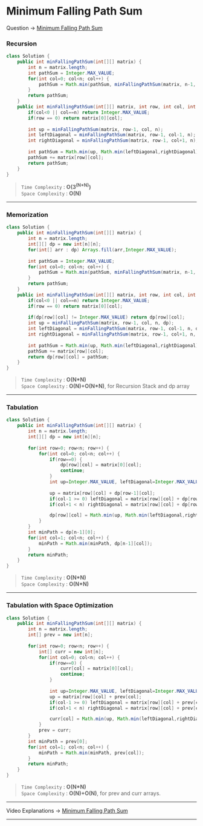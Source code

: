 # Minimum Falling Path Sum
Question -> [Minimum Falling Path Sum](https://leetcode.com/problems/minimum-falling-path-sum/)    

### Recursion
```java
class Solution {
    public int minFallingPathSum(int[][] matrix) {
        int n = matrix.length;
        int pathSum = Integer.MAX_VALUE;
        for(int col=0; col<n; col++) {
            pathSum = Math.min(pathSum, minFallingPathSum(matrix, n-1, col, n));
        }
        return pathSum;
    }
    public int minFallingPathSum(int[][] matrix, int row, int col, int n) {
        if(col<0 || col==n) return Integer.MAX_VALUE;
        if(row == 0) return matrix[0][col];
        
        int up = minFallingPathSum(matrix, row-1, col, n);
        int leftDiagonal = minFallingPathSum(matrix, row-1, col-1, n);
        int rightDiagonal = minFallingPathSum(matrix, row-1, col+1, n);
      
        int pathSum = Math.min(up, Math.min(leftDiagonal,rightDiagonal));
        pathSum += matrix[row][col];
        return pathSum;
    }
}
```         
> `Time Complexity` : **O(3<sup>(N*N)</sup>)**          
> `Space Complexity` : **O(N)**    
---
### Memorization
```java
class Solution {
    public int minFallingPathSum(int[][] matrix) {
        int n = matrix.length;
        int[][] dp = new int[n][n];
        for(int[] arr : dp) Arrays.fill(arr,Integer.MAX_VALUE);
        
        int pathSum = Integer.MAX_VALUE;
        for(int col=0; col<n; col++) {
            pathSum = Math.min(pathSum, minFallingPathSum(matrix, n-1, col, n, dp));
        }
        return pathSum;
    }
    public int minFallingPathSum(int[][] matrix, int row, int col, int n, int[][] dp) {
        if(col<0 || col==n) return Integer.MAX_VALUE;
        if(row == 0) return matrix[0][col];
        
        if(dp[row][col] != Integer.MAX_VALUE) return dp[row][col];
        int up = minFallingPathSum(matrix, row-1, col, n, dp);
        int leftDiagonal = minFallingPathSum(matrix, row-1, col-1, n, dp);
        int rightDiagonal = minFallingPathSum(matrix, row-1, col+1, n, dp);
        
        int pathSum = Math.min(up, Math.min(leftDiagonal,rightDiagonal));
        pathSum += matrix[row][col];
        return dp[row][col] = pathSum;
    }
}
```
> `Time Complexity` : **O(N\*N)**          
> `Space Complexity` : **O(N)+O(N\*N)**, for Recursion Stack and dp array
---
### Tabulation
```java
class Solution {
    public int minFallingPathSum(int[][] matrix) {
        int n = matrix.length;
        int[][] dp = new int[n][n];
      
        for(int row=0; row<n; row++) {
            for(int col=0; col<n; col++) {
                if(row==0) {
                    dp[row][col] = matrix[0][col];
                    continue;
                }
                int up=Integer.MAX_VALUE, leftDiagonal=Integer.MAX_VALUE, rightDiagonal=Integer.MAX_VALUE;
                
                up = matrix[row][col] + dp[row-1][col];
                if(col-1 >= 0) leftDiagonal = matrix[row][col] + dp[row-1][col-1];
                if(col+1 < n) rightDiagonal = matrix[row][col] + dp[row-1][col+1];

                dp[row][col] = Math.min(up, Math.min(leftDiagonal,rightDiagonal));
            }
        }
        int minPath = dp[n-1][0];
        for(int col=1; col<n; col++) {
            minPath = Math.min(minPath, dp[n-1][col]);
        }
        return minPath;
    }
}
```
> `Time Complexity` : **O(N\*N)**          
> `Space Complexity` : **O(N\*N)**
---
### Tabulation with Space Optimization
```java
class Solution {
    public int minFallingPathSum(int[][] matrix) {
        int n = matrix.length;
        int[] prev = new int[n];
        
        for(int row=0; row<n; row++) {
            int[] curr = new int[n];
            for(int col=0; col<n; col++) {
                if(row==0) {
                    curr[col] = matrix[0][col];
                    continue;
                }
                
                int up=Integer.MAX_VALUE, leftDiagonal=Integer.MAX_VALUE, rightDiagonal=Integer.MAX_VALUE;
                up = matrix[row][col] + prev[col];
                if(col-1 >= 0) leftDiagonal = matrix[row][col] + prev[col-1];
                if(col+1 < n) rightDiagonal = matrix[row][col] + prev[col+1];

                curr[col] = Math.min(up, Math.min(leftDiagonal,rightDiagonal));
            }
            prev = curr;
        }
        int minPath = prev[0];
        for(int col=1; col<n; col++) {
            minPath = Math.min(minPath, prev[col]);
        }
        return minPath;
    }
}
```
> `Time Complexity` : **O(N\*N)**          
> `Space Complexity` : **O(N)+O(N)**, for prev and curr arrays.
---
Video Explanations -> [Minimum Falling Path Sum](https://youtu.be/N_aJ5qQbYA0?list=PLgUwDviBIf0qUlt5H_kiKYaNSqJ81PMMY)   
<hr>
